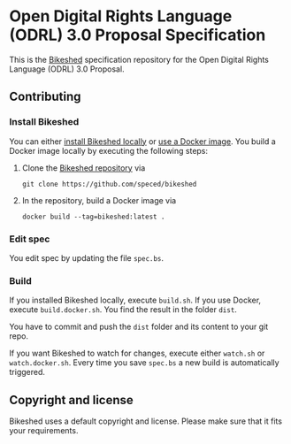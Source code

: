 #  Open Digital Rights Language (ODRL) 3.0 Proposal Specification

This is the [Bikeshed](https://github.com/speced/bikeshed/) specification repository for the Open Digital Rights Language (ODRL) 3.0 Proposal.


## Contributing

### Install Bikeshed

You can either [install Bikeshed locally](https://speced.github.io/bikeshed/#install-final) or 
[use a Docker image](https://speced.github.io/bikeshed/#install-docker).
You build a Docker image locally by executing the following steps:

1. Clone the [Bikeshed repository](https://github.com/speced/bikeshed) via

   ```shell
   git clone https://github.com/speced/bikeshed
   ```
   
2. In the repository, build a Docker image via

   ```shell
   docker build --tag=bikeshed:latest .
   ```

### Edit spec

You edit spec by updating the file `spec.bs`.

### Build

If you installed Bikeshed locally, execute `build.sh`.
If you use Docker, execute `build.docker.sh`.
You find the result in the folder `dist`.

You have to commit and push the `dist` folder and 
its content to your git repo.

If you want Bikeshed to watch for changes,
execute either `watch.sh` or `watch.docker.sh`. 
Every time you save `spec.bs` a new build is automatically triggered.

## Copyright and license

Bikeshed uses a default copyright and license.
Please make sure that it fits your requirements.